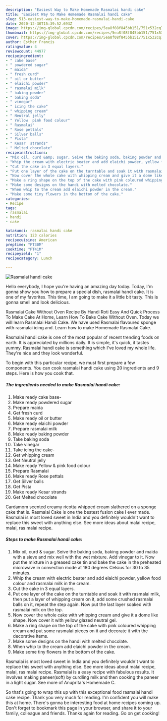 ```yaml
---
description: "Easiest Way to Make Homemade Rasmalai handi cake"
title: "Easiest Way to Make Homemade Rasmalai handi cake"
slug: 513-easiest-way-to-make-homemade-rasmalai-handi-cake
date: 2020-12-30T15:39:52.693Z
image: https://img-global.cpcdn.com/recipes/5ea8f08f845bb151/751x532cq70/rasmalai-handi-cake-recipe-main-photo.jpg
thumbnail: https://img-global.cpcdn.com/recipes/5ea8f08f845bb151/751x532cq70/rasmalai-handi-cake-recipe-main-photo.jpg
cover: https://img-global.cpcdn.com/recipes/5ea8f08f845bb151/751x532cq70/rasmalai-handi-cake-recipe-main-photo.jpg
author: Esther Francis
ratingvalue: 4
reviewcount: 44977
recipeingredient:
- " cake base"
- " powdered sugar"
- " maida"
- " fresh curd"
- " oil or butter"
- " elaichi powder"
- " rasmalai milk"
- " baking powder"
- " baking soda"
- " vinegar"
- " icing the cake"
- " whipping cream"
- " Neutral jelly"
- " Yellow  pink food colour"
- " Rasmalai"
- " Rose pettals"
- " Silver balls"
- " Pista"
- " Kesar  strands"
- " Melted chocolate"
recipeinstructions:
- "Mix oil, curd &amp; sugar. Seive the baking soda, baking powder and maida with a sieve and mix well with the wet mixture. Add vinegar to it. Now put the mixture in a greased cake tin and bake the cake in the preheated microwave in convection mode at 180 degrees Celsius for 30 to 35 minutes."
- "Whip the cream with electric beater and add elaichi powder, yellow food colour and rasmalai milk in the cream."
- "Cut the cake in 3 equal layers."
- "Put one layer of the cake on the turntable and soak it with rasmalai milk, then put a layer of whipping cream on it, add some crushed rasmalai balls on it, repeat the step again. Now put the last layer soaked with rasmalai milk on the top."
- "Now cover the whole cake with whipping cream and give it a dome like shape. Now cover it with yellow glazed neutral gel."
- "Make a ring shape on the top of the cake with pink coloured whipping cream and put some rasmalai pieces on it and decorate it with the decorative items."
- "Make some designs on the handi with melted chocolate."
- "When whip to the cream add elaichi powder in the cream."
- "Make some tiny flowers in the bottom of the cake."
categories:
- Recipe
tags:
- rasmalai
- handi
- cake

katakunci: rasmalai handi cake 
nutrition: 123 calories
recipecuisine: American
preptime: "PT30M"
cooktime: "PT41M"
recipeyield: "1"
recipecategory: Lunch

---
```



![Rasmalai handi cake](https://img-global.cpcdn.com/recipes/5ea8f08f845bb151/751x532cq70/rasmalai-handi-cake-recipe-main-photo.jpg)

Hello everybody, I hope you're having an amazing day today. Today, I'm gonna show you how to prepare a special dish, rasmalai handi cake. It is one of my favorites. This time, I am going to make it a little bit tasty. This is gonna smell and look delicious.

Rasmalai Cake Without Oven Recipe By Handi Roti Easy And Quick Process To Make Cake At Home, Learn How To Bake Cake Without Oven. Today we will learn Rasmalai Handi Cake. We have used Rasmalai flavoured sponge with rasmalai icing and. Learn how to make Homemade Rasmalai Cake.

Rasmalai handi cake is one of the most popular of recent trending foods on earth. It is appreciated by millions daily. It is simple, it's quick, it tastes yummy. Rasmalai handi cake is something which I've loved my whole life. They're nice and they look wonderful.


To begin with this particular recipe, we must first prepare a few components. You can cook rasmalai handi cake using 20 ingredients and 9 steps. Here is how you cook that.

<!--inarticleads1-->

##### The ingredients needed to make Rasmalai handi cake:

1. Make ready  cake base-
1. Make ready  powdered sugar
1. Prepare  maida
1. Get  fresh curd
1. Make ready  oil or butter
1. Make ready  elaichi powder
1. Prepare  rasmalai milk
1. Make ready  baking powder
1. Take  baking soda
1. Take  vinegar
1. Take  icing the cake-
1. Get  whipping cream
1. Get  Neutral jelly
1. Make ready  Yellow &amp; pink food colour
1. Prepare  Rasmalai
1. Make ready  Rose pettals
1. Get  Silver balls
1. Get  Pista
1. Make ready  Kesar  strands
1. Get  Melted chocolate


Cardamom scented creamy ricotta whipped cream slathered on a sponge cake that is. Rasmalai Cake is one the bestest fusion cake I ever made. Rasmalai is most loved sweet in India and you definitely wouldn&#39;t want to replace this sweet with anything else. See more ideas about malai recipe, malai, ras malai recipe. 

<!--inarticleads2-->

##### Steps to make Rasmalai handi cake:

1. Mix oil, curd &amp; sugar. Seive the baking soda, baking powder and maida with a sieve and mix well with the wet mixture. Add vinegar to it. Now put the mixture in a greased cake tin and bake the cake in the preheated microwave in convection mode at 180 degrees Celsius for 30 to 35 minutes.
1. Whip the cream with electric beater and add elaichi powder, yellow food colour and rasmalai milk in the cream.
1. Cut the cake in 3 equal layers.
1. Put one layer of the cake on the turntable and soak it with rasmalai milk, then put a layer of whipping cream on it, add some crushed rasmalai balls on it, repeat the step again. Now put the last layer soaked with rasmalai milk on the top.
1. Now cover the whole cake with whipping cream and give it a dome like shape. Now cover it with yellow glazed neutral gel.
1. Make a ring shape on the top of the cake with pink coloured whipping cream and put some rasmalai pieces on it and decorate it with the decorative items.
1. Make some designs on the handi with melted chocolate.
1. When whip to the cream add elaichi powder in the cream.
1. Make some tiny flowers in the bottom of the cake.


Rasmalai is most loved sweet in India and you definitely wouldn&#39;t want to replace this sweet with anything else. See more ideas about malai recipe, malai, ras malai recipe. Rasmalai is a easy recipe with fabulous results. It involves making paneer(soft) by curdling milk and then cooking the paneer in a light sugar. See more of Anuprita&#39;s Homemade C. 

So that's going to wrap this up with this exceptional food rasmalai handi cake recipe. Thank you very much for reading. I'm confident you will make this at home. There's gonna be interesting food at home recipes coming up. Don't forget to bookmark this page in your browser, and share it to your family, colleague and friends. Thanks again for reading. Go on get cooking!
